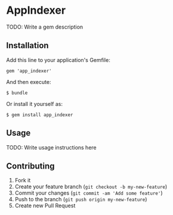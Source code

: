 # AppIndexer

TODO: Write a gem description

## Installation

Add this line to your application's Gemfile:

    gem 'app_indexer'

And then execute:

    $ bundle

Or install it yourself as:

    $ gem install app_indexer

## Usage

TODO: Write usage instructions here

## Contributing

1. Fork it
2. Create your feature branch (`git checkout -b my-new-feature`)
3. Commit your changes (`git commit -am 'Add some feature'`)
4. Push to the branch (`git push origin my-new-feature`)
5. Create new Pull Request
